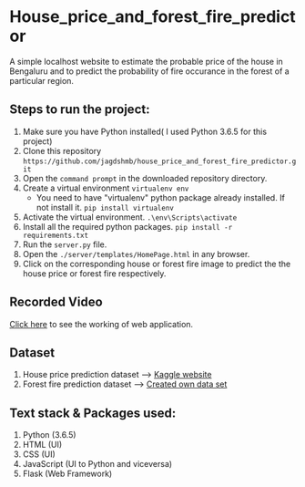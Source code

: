 # House_price_and_forest_fire_predictor
A simple localhost website to estimate the probable price of the house in Bengaluru and to predict the probability of fire 
occurance in the forest of a particular region.

## Steps to run the project:
1. Make sure you have Python installed( I used Python 3.6.5 for this project)
2. Clone this repository `https://github.com/jagdshmb/house_price_and_forest_fire_predictor.git`
3. Open the `command prompt` in the downloaded repository directory.
4. Create a virtual environment `virtualenv env`
     - You need to have "virtualenv" python package already installed. If not install it. `pip install virtualenv`
5. Activate the virtual environment. `.\env\Scripts\activate`
6. Install all the required python packages. `pip install -r requirements.txt`
7. Run the `server.py` file.
8. Open the `./server/templates/HomePage.html` in any browser.
9. Click on the corresponding house or forest fire image to predict the the house price or forest fire respectively.

## Recorded Video
[Click here](https://youtu.be/4rKFt5kgJ-Y) to see the working of web application.

## Dataset
1. House price prediction dataset --> [Kaggle website](https://www.kaggle.com/amitabhajoy/bengaluru-house-price-data)
2. Forest fire prediction dataset --> [Created own data set](https://github.com/jagdshmb/house_price_and_forest_fire_predictor/blob/a9fcdf6edf8d54ffd1e332c74072f0219c993639/model/Forest_fire.csv)

## Text stack & Packages used:
1. Python (3.6.5)
2. HTML (UI)
3. CSS (UI)
4. JavaScript (UI to Python  and viceversa)
5. Flask (Web Framework)
